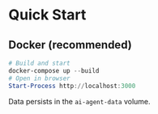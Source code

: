 # Quick Start

## Docker (recommended)

```powershell
# Build and start
docker-compose up --build
# Open in browser
Start-Process http://localhost:3000
```

Data persists in the `ai-agent-data` volume.

